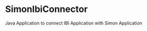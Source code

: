 SimonIbiConnector
=================

Java Application to connect IBI Application with Simon Application
